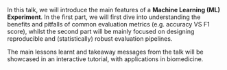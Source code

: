 <!--
.. title: Evaluating Machine Learning Models
.. slug: evaluating-machine-learning-models
.. date: 2022-12-02 13:25:00 UTC+01:00
.. tags: 
.. category: 
.. link: https://www.anaconda.com/
.. description: 
.. type: text
.. author: Valerio Maggio
.. linkedin: https://www.linkedin.com/in/valeriomaggio/
.. twitter: 
.. github: https://github.com/leriomaggio
-->

In this talk, we will introduce the main features of a **Machine Learning (ML) Experiment**. In the first part, we will first dive into understanding the benefits and pitfalls of common evaluation metrics (e.g. accuracy VS F1 score), whilst the second part will be mainly focused on designing reproducible and (statistically) robust evaluation pipelines. 

The main lessons learnt and takeaway messages from the talk will be showcased in an interactive tutorial, with applications in biomedicine.

